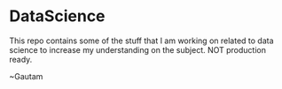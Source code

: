# DataScience

This repo contains some of the stuff that I am working on related to data science to increase my understanding on the subject. 
NOT production ready.

~Gautam
